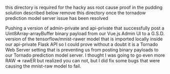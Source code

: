 this directory is required for the hacky ass root cause proof in the pudding solution described below
remove this directory once the tornadow prediction model server issue has been resolved


Pushing a version of admin-private and api-private that successfully post a Uint8Array-arrayBuffer binary payload from our Vue.js Admin UI to a G.S.D. version of the  tensorflow/mnist-rawer model that is imported locally inside our api-private Flask API so I could prove without a doubt it is a Tornado Web Server setting that is preventing us from posting binary payloads to our Tornado prediction model server.
I thought I was going to go even more RAW => rawER but realized you can not, but I did fix some bugs that were causing the mnist-raw model to fail.
